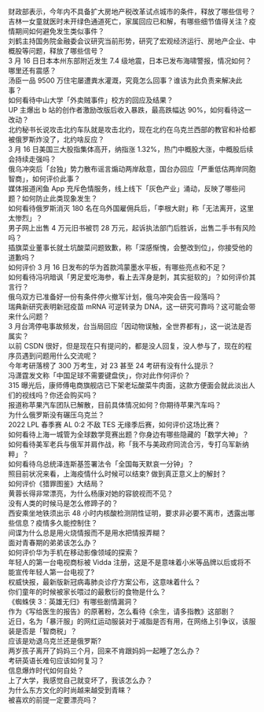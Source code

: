 财政部表示，今年内不具备扩大房地产税改革试点城市的条件，释放了哪些信号？  
吉林一女童就医时未开绿色通道死亡，家属回应已和解，有哪些细节值得关注？疫情期间如何避免发生类似事件？  
刘鹤主持国务院金融委会议研究当前形势，研究了宏观经济运行、房地产企业、中概股等问题，释放了哪些信号？  
3 月 16 日日本本州东部附近发生 7.4 级地震，日本已发布海啸警报，情况如何？哪里还有震感？  
汤臣一品 9500 万住宅屡遭粪水灌溉，究竟怎么回事？谁该为此负责来解决此事？  
如何看待中山大学「外卖贼事件」校方的回应及结果？  
UP 主爆出 b 站的创作者激励改版后收入暴跌，最高跌幅达 90%，如何看待这一改动？  
北约秘书长说攻击北约车队就是攻击北约，现在北约在乌克兰西部的教官和补给都被俄罗斯炸没了，北约啥反应？  
3 月 16 日美国三大股指集体高开，纳指涨 1.32%，热门中概股大涨，中概股后续会持续走强吗？  
俄乌冲突后「台独」势力散布谣言煽动两岸敌意，国台办回应「严重低估两岸同胞智商」，如何评价此事？  
媒体报道闲鱼 App 充斥色情服务，线上线下「灰色产业」涌动，反映了哪些问题？如何防止此类现象发生？  
如何看待俄罗斯消灭 180 名在乌外国雇佣兵后，「李根大尉」称「无法离开，这里太惨烈」？  
男子网上出售 4 万元旧书被罚 28 万元，起诉执法部门后胜诉，出售二手书有风险吗？  
插旗菜业董事长就土坑酸菜问题致歉，称「深感惭愧，会整改到位」，你接受他的道歉吗？  
如何评价 3 月 16 日发布的华为首款鸿蒙墨水平板，有哪些亮点和不足？  
如何看待冯巩暗讽「男足爱吃海参，看上去浑身是刺，其实挺软的」？如何评价其言行？  
俄乌双方已准备好一份有条件停火撤军计划，俄乌冲突会告一段落吗？  
瑞典新研究表明新冠疫苗 mRNA 可逆转录为 DNA，这一研究可靠吗？这可能会带来什么问题？  
3 月台湾停电事故频发，台当局回应「因动物误触，全世界都有」，这一说法是否属实？  
以前 CSDN 很好，但是现在只有提问的，都是没人回复，没人参与了，现在的程序员遇到问题用什么交流呢？  
今年考研落榜了 300 万考生，对 23 甚至 24 考研有没有什么提示？  
冯潇霆发文称「中国足球不需要键盘侠」，你对此作何评价？  
315 曝光后，康师傅电商旗舰店已下架老坛酸菜牛肉面，这款方便面会就此淡出人们的视线吗？你还会购买吗？  
报道称苹果汽车团队已解散，目前具体情况如何？你期待苹果汽车吗？  
为什么俄罗斯没有碾压乌克兰？  
2022 LPL 春季赛 AL 0:2 不敌 TES 无缘季后赛，如何评价这场比赛？  
如何看待上海一城管为全球数学竞赛出题？你身边有哪些隐藏的「数学大神」？  
如何看待美军老兵与俄军并肩作战，称「我不与美政府同流合污，专打乌军新纳粹」？  
如何看待乌总统泽连斯基签署法令「全国每天默哀一分钟」？  
照目前状况来看，上海疫情什么时候可以结束? 做到真正意义上的解封？  
如何评价《猎罪图鉴》大结局？  
黄蓉长得非常漂亮，为什么杨康对她的容貌视而不见？  
没有人类的时候马是怎么修蹄子的？  
西安乘坐地铁须出示 48 小时内核酸检测阴性证明，要求非必要不离市，透露出哪些信息？疫情多久能控制住？  
间谍为什么总是用火烧情报而不是用水把情报弄糊？  
面对青春期的弟弟该怎么办？  
如何评价华为手机在移动影像领域的探索？  
年轻人的第一台电视商标被 Vidda 注册，这是不是意味着小米等品牌以后或将不能宣传年轻人第一台电视了?  
权威快报，最新版新冠病毒肺炎诊疗方案公布，这意味着什么？  
你们童年的时候被家长喂过的最敷衍的食物是什么？  
《蜘蛛侠 3：英雄无归》有哪些剧情漏洞？  
作为《写给医生的报告》的原著粉，怎么看待《余生，请多指教》这部剧？  
近日，名为「暴汗服」的网红运动服装对于减脂是否有用，在网络上引争议，该服装是否是「智商税」？  
应该是劝退乌克兰还是俄罗斯?  
两岁孩子离开了妈妈三个月，回来不肯跟妈妈一起睡了怎么办？  
考研英语长难句应该如何复习？  
信息爆炸时代如何自处？  
上了大学，我感觉自己就变坏了，我该怎么办？  
为什么东方文化的时尚越来越受到青睐？  
被喜欢的前提一定要漂亮吗？  
